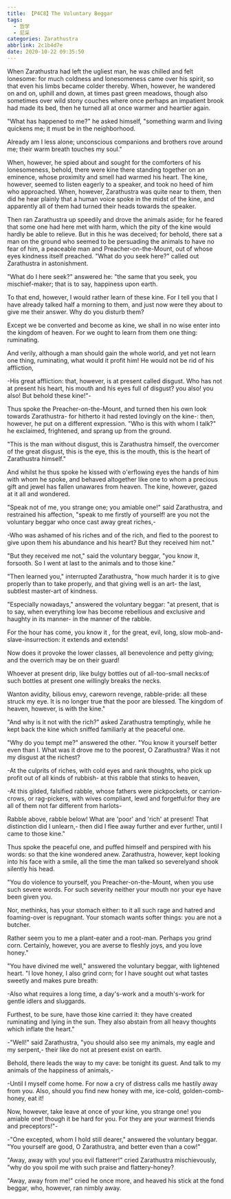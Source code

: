 ```yaml
---
title: 【P4C8】The Voluntary Beggar
tags:
  - 哲学
  - 尼采
categories: Zarathustra
abbrlink: 2c1b4d7e
date: 2020-10-22 09:35:50
---
```

When Zarathustra had left the ugliest man, he was chilled and felt lonesome: for much coldness and lonesomeness came over his spirit, so that even his limbs became colder thereby. When, however, he wandered on and on, uphill and down, at times past green meadows, though also sometimes over wild stony couches where once perhaps an impatient brook had made its bed, then he turned all at once warmer and heartier again.
<!-- more -->
"What has happened to me?" he asked himself, "something warm and living quickens me; it must be in the neighborhood.

Already am I less alone; unconscious companions and brothers rove around me; their warm breath touches my soul."

When, however, he spied about and sought for the comforters of his lonesomeness, behold, there were kine there standing together on an eminence, whose proximity and smell had warmed his heart. The kine, however, seemed to listen eagerly to a speaker, and took no heed of him who approached. When, however, Zarathustra was quite near to them, then did he hear plainly that a human voice spoke in the midst of the kine, and apparently all of them had turned their heads towards the speaker.

Then ran Zarathustra up speedily and drove the animals aside; for he feared that some one had here met with harm, which the pity of the kine would hardly be able to relieve. But in this he was deceived; for behold, there sat a man on the ground who seemed to be persuading the animals to have no fear of him, a peaceable man and Preacher-on-the-Mount, out of whose eyes kindness itself preached. "What do you seek here?" called out Zarathustra in astonishment.

"What do I here seek?" answered he: "the same that you seek, you mischief-maker; that is to say, happiness upon earth.

To that end, however, I would rather learn of these kine. For I tell you that I have already talked half a morning to them, and just now were they about to give me their answer. Why do you disturb them?

Except we be converted and become as kine, we shall in no wise enter into the kingdom of heaven. For we ought to learn from them one thing: ruminating.

And verily, although a man should gain the whole world, and yet not learn one thing, ruminating, what would it profit him! He would not be rid of his affliction,

-His great affliction: that, however, is at present called disgust. Who has not at present his heart, his mouth and his eyes full of disgust? you also! you also! But behold these kine!"-

Thus spoke the Preacher-on-the-Mount, and turned then his own look towards Zarathustra- for hitherto it had rested lovingly on the kine-: then, however, he put on a different expression. "Who is this with whom I talk?" he exclaimed, frightened, and sprang up from the ground.

"This is the man without disgust, this is Zarathustra himself, the overcomer of the great disgust, this is the eye, this is the mouth, this is the heart of Zarathustra himself."

And whilst he thus spoke he kissed with o'erflowing eyes the hands of him with whom he spoke, and behaved altogether like one to whom a precious gift and jewel has fallen unawares from heaven. The kine, however, gazed at it all and wondered.

"Speak not of me, you strange one; you amiable one!" said Zarathustra, and restrained his affection, "speak to me firstly of yourself! are you not the voluntary beggar who once cast away great riches,-

-Who was ashamed of his riches and of the rich, and fled to the poorest to give upon them his abundance and his heart? But they received him not."

"But they received me not," said the voluntary beggar, "you know it, forsooth. So I went at last to the animals and to those kine."

"Then learned you," interrupted Zarathustra, "how much harder it is to give properly than to take properly, and that giving well is an art- the last, subtlest master-art of kindness.

"Especially nowadays," answered the voluntary beggar: "at present, that is to say, when everything low has become rebellious and exclusive and haughty in its manner- in the manner of the rabble.

For the hour has come, you know it , for the great, evil, long, slow mob-and-slave-insurrection: it extends and extends!

Now does it provoke the lower classes, all benevolence and petty giving; and the overrich may be on their guard!

Whoever at present drip, like bulgy bottles out of all-too-small necks:of such bottles at present one willingly breaks the necks.

Wanton avidity, bilious envy, careworn revenge, rabble-pride: all these struck my eye. It is no longer true that the poor are blessed. The kingdom of heaven, however, is with the kine."

"And why is it not with the rich?" asked Zarathustra temptingly, while he kept back the kine which sniffed familiarly at the peaceful one.

"Why do you tempt me?" answered the other. "You know it yourself better even than I. What was it drove me to the poorest, O Zarathustra? Was it not my disgust at the richest?

-At the culprits of riches, with cold eyes and rank thoughts, who pick up profit out of all kinds of rubbish- at this rabble that stinks to heaven,

-At this gilded, falsified rabble, whose fathers were pickpockets, or carrion-crows, or rag-pickers, with wives compliant, lewd and forgetful:for they are all of them not far different from harlots-

Rabble above, rabble below! What are 'poor' and 'rich' at present! That distinction did I unlearn,- then did I flee away further and ever further, until I came to those kine."

Thus spoke the peaceful one, and puffed himself and perspired with his words: so that the kine wondered anew. Zarathustra, however, kept looking into his face with a smile, all the time the man talked so severelyand shook silently his head.

"You do violence to yourself, you Preacher-on-the-Mount, when you use such severe words. For such severity neither your mouth nor your eye have been given you.

Nor, methinks, has your stomach either: to it all such rage and hatred and foaming-over is repugnant. Your stomach wants softer things: you are not a butcher.

Rather seem you to me a plant-eater and a root-man. Perhaps you grind corn. Certainly, however, you are averse to fleshly joys, and you love honey."

"You have divined me well," answered the voluntary beggar, with lightened heart. "I love honey, I also grind corn; for I have sought out what tastes sweetly and makes pure breath:

-Also what requires a long time, a day's-work and a mouth's-work for gentle idlers and sluggards.

Furthest, to be sure, have those kine carried it: they have created ruminating and lying in the sun. They also abstain from all heavy thoughts which inflate the heart."

-"Well!" said Zarathustra, "you should also see my animals, my eagle and my serpent,- their like do not at present exist on earth.

Behold, there leads the way to my cave: be tonight its guest. And talk to my animals of the happiness of animals,-

-Until I myself come home. For now a cry of distress calls me hastily away from you. Also, should you find new honey with me, ice-cold, golden-comb-honey, eat it!

Now, however, take leave at once of your kine, you strange one! you amiable one! though it be hard for you. For they are your warmest friends and preceptors!"-

-"One excepted, whom I hold still dearer," answered the voluntary beggar. "You yourself are good, O Zarathustra, and better even than a cow!"

"Away, away with you! you evil flatterer!" cried Zarathustra mischievously, "why do you spoil me with such praise and flattery-honey?

"Away, away from me!" cried he once more, and heaved his stick at the fond beggar, who, however, ran nimbly away.
